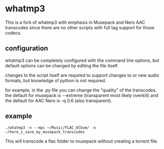 # whatmp3

This is a fork of whatmp3 with emphasis in Musepack and Nero AAC transcodes since there are no other scripts with full tag support for those codecs.


## configuration

whatmp3 can be completely configured with the command line options, but
default options can be changed by editing the file itself.

changes to the script itself are required to support changes to or new
audio formats, but knowledge of python is not required.

for example, in the .py file you can change the "quality" of the transcodes. the default for musepack is --extreme (transparent most likely overkill) and the default for AAC Nero is -q 0.6 (also transparent).

## example

	./whatmp3 -n --mpc ~/Music/FLAC_Album/ -o ~/here_i_save_my_musepack_transcodes

This will transcode a flac folder to musepack without creating a torrent file.
